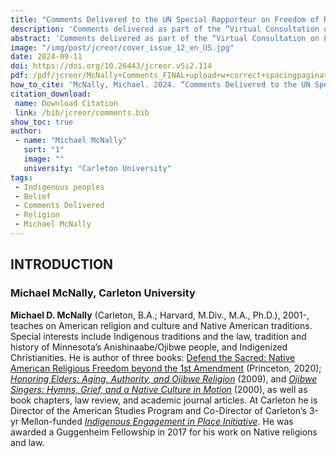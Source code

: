 ```yaml
---
title: "Comments Delivered to the UN Special Rapporteur on Freedom of Religion or Belief"
description: 'Comments delivered as part of the “Virtual Consultation on Legal Framework: Indigenous Peoples and the Right to Freedom of Religion or Belief,” held June 22, 2022'
abstract: 'Comments delivered as part of the “Virtual Consultation on Legal Framework: Indigenous Peoples and the Right to Freedom of Religion or Belief,” held June 22, 2022. For details on the Special Rapporteur’s report, see Ahmed Shaheed, “Interim Report of the Special Rapporteur on Freedom of Religion or Belief. Indigenous Peoples and the Right to Freedom of Religion or Belief” (New York: United Nations, October 10, 2022), https://www.ohchr.org/en/ documents/thematic-reports/a77514-interim-report-special-rapporteur-freedom-religion-or-belief.'
image: "/img/post/jcreor/cover_issue_12_en_US.jpg"
date: 2024-09-11
doi: https://doi.org/10.26443/jcreor.v5i2.114
pdf: /pdf/jcreor/McNally+Comments_FINAL+upload+w+correct+spacingpagination_Dec+13th.pdf
how_to_cite: 'McNally, Michael. 2024. “Comments Delivered to the UN Special Rapporteur on Freedom of Religion or Belief”. Journal of the Council for Research on Religion 5 (2). Montreal, QC, Canada:46-53.'
citation_download: 
 name: Download Citation
 link: /bib/jcreor/comments.bib
show_toc: true
author: 
 - name: "Michael McNally"
   sort: "1"
   image: ""
   university: "Carleton University"
tags: 
 - Indigenous peoples
 - Belief
 - Comments Delivered
 - Religion
 - Michael McNally
---
```

## INTRODUCTION

### Michael McNally, Carleton University

**Michael D. McNally** (Carleton, B.A.; Harvard, M.Div., M.A., Ph.D.), 2001-, teaches on American religion and culture and Native American traditions. Special interests include Indigenous traditions and the law, tradition and history of Minnesota’s Anishinaabe/Ojibwe people, and Indigenized Christianities. He is author of three books: [Defend the Sacred: Native American Religious Freedom beyond the 1st Amendment](https://press.princeton.edu/books/paperback/9780691190907/defend-the-sacred) (Princeton, 2020); [_Honoring Elders: Aging, Authority, and Ojibwe Religion_](http://cup.columbia.edu/search-results?keyword=michael+d.+mcnally&bisac_heading=combined&order=super_relevance&from=advanced) (2009), and _[Ojibwe Singers: Hymns, Grief, and a Native Culture in Motion](http://shop.mnhs.org/products/ojibwe-singers)_ (2000), as well as book chapters, law review, and academic journal articles. At Carleton he is Director of the American Studies Program and Co-Director of Carleton’s 3-yr Mellon-funded [_Indigenous Engagement in Place Initiative_](https://www.carleton.edu/indigenous-engagement/). He was awarded a Guggenheim Fellowship in 2017 for his work on Native religions and law.

